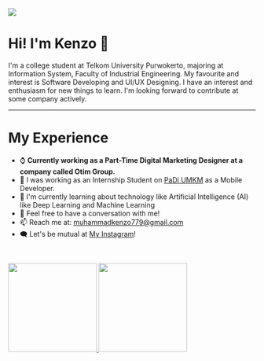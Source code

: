 <img src="https://media.tenor.com/MQ0YAQljpOcAAAAM/uma-musume-mejiro-mcqueen.gif">

# Hi! I'm Kenzo 👋

I'm a college student at Telkom University Purwokerto, majoring at Information System, Faculty of Industrial Engineering. My favourite and interest is Software Developing and UI/UX Designing. I have an interest and enthusiasm for new things to learn. I'm looking forward to contribute at some company actively.

---
# My Experience

- ⌚ **Currently working as a Part-Time Digital Marketing Designer at a company called Otim Group.**
- 📑 I was working as an Internship Student on [PaDi UMKM](https://padiumkm.id/) as a Mobile Developer.
- 🌱 I'm currently learning about technology like Artificial Intelligence (AI) like Deep Learning and Machine Learning
- 💬 Feel free to have a conversation with me!
- 📫 Reach me at: muhammadkenzo779@gmail.com
- 🗨️ Let's be mutual at [My Instagram](https://www.instagram.com/_mhktbgszr/)!

<br/>

<p align="left">
  <a href="https://github.com/Mhktzz">
     <img height="180em" src="https://github-readme-stats-eight-theta.vercel.app/api?username=Mhktzz&show_icons=true&theme=algolia&include_all_commits=true&count_private=true"/>
      <img height="180em" src="https://github-readme-stats-eight-theta.vercel.app/api/top-langs/?username=Mhktzz&layout=compact&langs_count=8&theme=algolia"/>
  </a>
</p>
